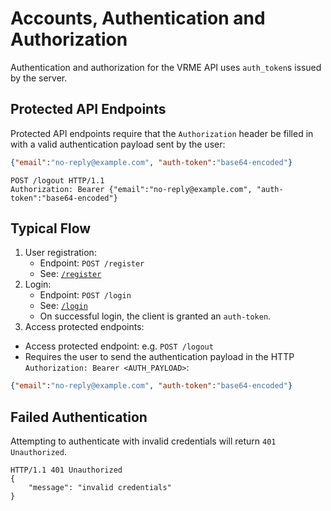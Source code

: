 # Accounts, Authentication and Authorization

Authentication and authorization for the VRME API uses `auth_token`s issued
by the server.

## Protected API Endpoints

Protected API endpoints require that the `Authorization` header be filled in
with a valid authentication payload sent by the user:

```json
{"email":"no-reply@example.com", "auth-token":"base64-encoded"}
```

```http
POST /logout HTTP/1.1
Authorization: Bearer {"email":"no-reply@example.com", "auth-token":"base64-encoded"}
```

## Typical Flow

1. User registration:
	- Endpoint: `POST /register`
	- See: [`/register`](./registration.md)
2. Login:
	- Endpoint: `POST /login`
	- See: [`/login`](./login.md)
	- On successful login, the client is granted an `auth-token`.
3. Access protected endpoints:
  - Access protected endpoint: e.g. `POST /logout`
  - Requires the user to send the authentication payload in the HTTP
    `Authorization: Bearer <AUTH_PAYLOAD>`:
  
  ```json
  {"email":"no-reply@example.com", "auth-token":"base64-encoded"}
  ```

## Failed Authentication 

Attempting to authenticate with invalid credentials will return `401
Unauthorized`.

```http
HTTP/1.1 401 Unauthorized
{
	"message": "invalid credentials"
}
```
